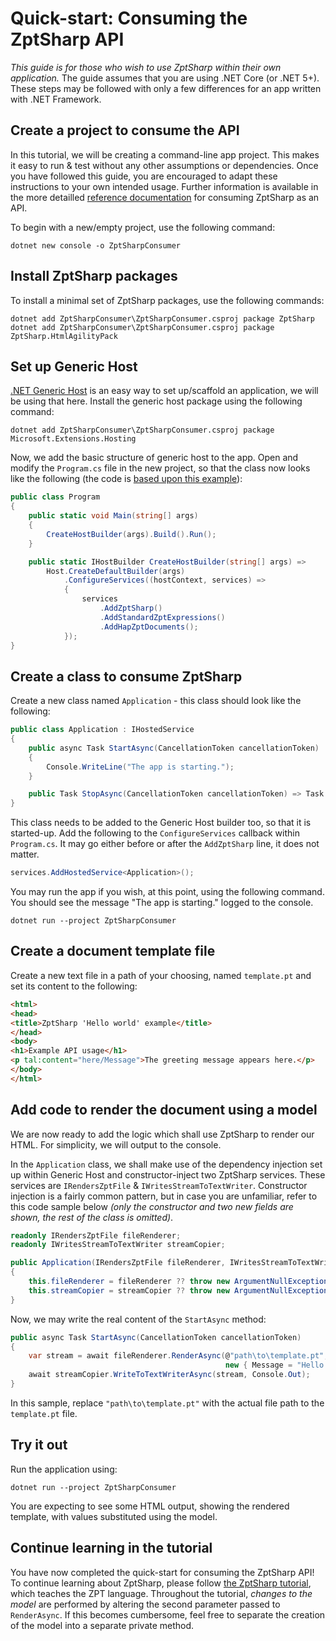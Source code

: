 # Quick-start: Consuming the ZptSharp API

_This guide is for those who wish to use ZptSharp within their own application._
The guide assumes that you are using .NET Core (or .NET 5+).
These steps may be followed with only a few differences for an app written with .NET Framework.

## Create a project to consume the API

In this tutorial, we will be creating a command-line app project.
This makes it easy to run & test without any other assumptions or dependencies.
Once you have followed this guide, you are encouraged to adapt these instructions to your own intended usage.
Further information is available in the more detailled [reference documentation] for consuming ZptSharp as an API.

To begin with a new/empty project, use the following command:

```text
dotnet new console -o ZptSharpConsumer
```

[reference documentation]: ../../api/index.md

## Install ZptSharp packages

To install a minimal set of ZptSharp packages, use the following commands:

```text
dotnet add ZptSharpConsumer\ZptSharpConsumer.csproj package ZptSharp
dotnet add ZptSharpConsumer\ZptSharpConsumer.csproj package ZptSharp.HtmlAgilityPack
```

## Set up Generic Host

[.NET Generic Host] is an easy way to set up/scaffold an application, we will be using that here.
Install the generic host package using the following command:

```text
dotnet add ZptSharpConsumer\ZptSharpConsumer.csproj package  Microsoft.Extensions.Hosting
```

Now, we add the basic structure of generic host to the app.
Open and modify the `Program.cs` file in the new project, so that the class now looks like the following (the code is [based upon this example]):

```csharp
public class Program
{
    public static void Main(string[] args)
    {
        CreateHostBuilder(args).Build().Run();
    }

    public static IHostBuilder CreateHostBuilder(string[] args) =>
        Host.CreateDefaultBuilder(args)
            .ConfigureServices((hostContext, services) =>
            {
                services
                    .AddZptSharp()
                    .AddStandardZptExpressions()
                    .AddHapZptDocuments();
            });
}
```

[.NET Generic Host]: https://docs.microsoft.com/en-us/dotnet/core/extensions/generic-host
[based upon this example]: https://docs.microsoft.com/en-us/dotnet/core/extensions/generic-host#set-up-a-host

## Create a class to consume ZptSharp

Create a new class named `Application` - this class should look like the following:

```csharp
public class Application : IHostedService
{
    public async Task StartAsync(CancellationToken cancellationToken)
    {
        Console.WriteLine("The app is starting.");
    }

    public Task StopAsync(CancellationToken cancellationToken) => Task.CompletedTask;
}
```

This class needs to be added to the Generic Host builder too, so that it is started-up.
Add the following to the `ConfigureServices` callback within `Program.cs`.
It may go either before or after the `AddZptSharp` line, it does not matter.

```csharp
services.AddHostedService<Application>();
```

You may run the app if you wish, at this point, using the following command.
You should see the message "The app is starting." logged to the console.

```text
dotnet run --project ZptSharpConsumer
```

## Create a document template file

Create a new text file in a path of your choosing, named `template.pt` and set its content to the following:

```html
<html>
<head>
<title>ZptSharp 'Hello world' example</title>
</head>
<body>
<h1>Example API usage</h1>
<p tal:content="here/Message">The greeting message appears here.</p>
</body>
</html>
```

## Add code to render the document using a model

We are now ready to add the logic which shall use ZptSharp to render our HTML.
For simplicity, we will output to the console.

In the `Application` class, we shall make use of the dependency injection set up within Generic Host and constructor-inject two ZptSharp services.
These services are `IRendersZptFile` & `IWritesStreamToTextWriter`.
Constructor injection is a fairly common pattern, but in case you are unfamiliar, refer to this code sample below _(only the constructor and two new fields are shown, the rest of the class is omitted)_.

```csharp
readonly IRendersZptFile fileRenderer;
readonly IWritesStreamToTextWriter streamCopier;

public Application(IRendersZptFile fileRenderer, IWritesStreamToTextWriter streamCopier)
{
    this.fileRenderer = fileRenderer ?? throw new ArgumentNullException(nameof(fileRenderer));
    this.streamCopier = streamCopier ?? throw new ArgumentNullException(nameof(streamCopier));
}
```

Now, we may write the real content of the `StartAsync` method:

```csharp
public async Task StartAsync(CancellationToken cancellationToken)
{
    var stream = await fileRenderer.RenderAsync(@"path\to\template.pt",
                                                new { Message = "Hello World!" });
    await streamCopier.WriteToTextWriterAsync(stream, Console.Out);
}
```

In this sample, replace `"path\to\template.pt"` with the actual file path to the `template.pt` file.

## Try it out

Run the application using:

```text
dotnet run --project ZptSharpConsumer
```

You are expecting to see some HTML output, showing the rendered template, with values substituted using the model.

## Continue learning in the tutorial

You have now completed the quick-start for consuming the ZptSharp API!
To continue learning about ZptSharp, please follow [the ZptSharp tutorial], which teaches the ZPT language.
Throughout the tutorial, _changes to the model_ are performed by altering the second parameter passed to `RenderAsync`.
If this becomes cumbersome, feel free to separate the creation of the model into a separate private method.

[the ZptSharp tutorial]: ../ZptTutorial/index.md


